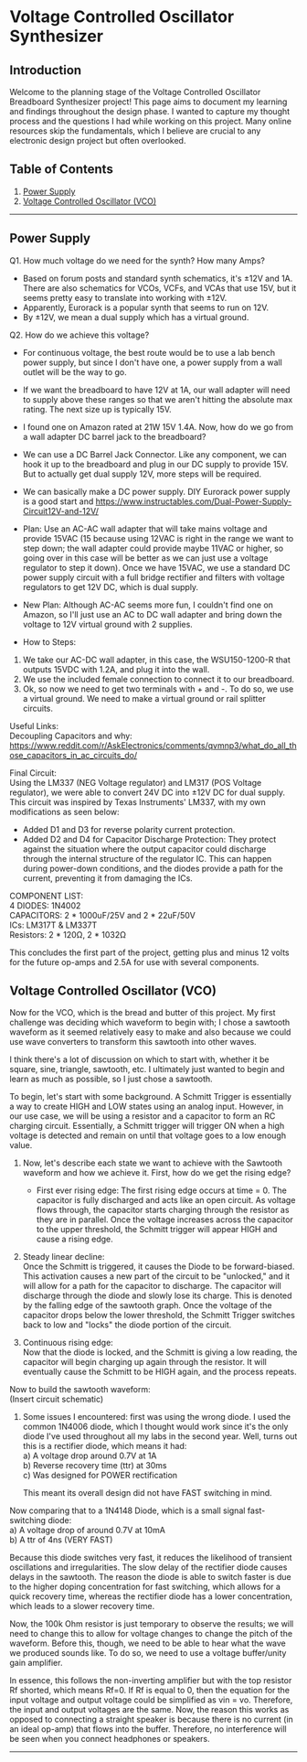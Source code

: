 # Voltage Controlled Oscillator Synthesizer

## Introduction

Welcome to the planning stage of the Voltage Controlled Oscillator Breadboard Synthesizer project! This page aims to document my learning and findings throughout the design phase. I wanted to capture my thought process and the questions I had while working on this project. Many online resources skip the fundamentals, which I believe are crucial to any electronic design project but often overlooked.

## Table of Contents

1. [Power Supply](#power-supply)
2. [Voltage Controlled Oscillator (VCO)](#voltage-controlled-oscillator-vco)

---

## Power Supply

Q1. How much voltage do we need for the synth? How many Amps?
- Based on forum posts and standard synth schematics, it's ±12V and 1A. There are also schematics for VCOs, VCFs, and VCAs that use 15V, but it seems pretty easy to translate into working with ±12V.
- Apparently, Eurorack is a popular synth that seems to run on 12V. 
- By ±12V, we mean a dual supply which has a virtual ground.
  
Q2. How do we achieve this voltage?
- For continuous voltage, the best route would be to use a lab bench power supply, but since I don't have one, a power supply from a wall outlet will be the way to go.
- If we want the breadboard to have 12V at 1A, our wall adapter will need to supply above these ranges so that we aren't hitting the absolute max rating. The next size up is typically 15V.
- I found one on Amazon rated at 21W 15V 1.4A. Now, how do we go from a wall adapter DC barrel jack to the breadboard?
- We can use a DC Barrel Jack Connector. Like any component, we can hook it up to the breadboard and plug in our DC supply to provide 15V. But to actually get dual supply 12V, more steps will be required.
- We can basically make a DC power supply. DIY Eurorack power supply is a good start and https://www.instructables.com/Dual-Power-Supply-Circuit12V-and-12V/

- Plan: Use an AC-AC wall adapter that will take mains voltage and provide 15VAC (15 because using 12VAC is right in the range we want to step down; the wall adapter could provide maybe 11VAC or higher, so going over in this case will be better as we can just use a voltage regulator to step it down). Once we have 15VAC, we use a standard DC power supply circuit with a full bridge rectifier and filters with voltage regulators to get 12V DC, which is dual supply.
- New Plan: Although AC-AC seems more fun, I couldn't find one on Amazon, so I'll just use an AC to DC wall adapter and bring down the voltage to 12V virtual ground with 2 supplies. 

- How to Steps:
1. We take our AC-DC wall adapter, in this case, the WSU150-1200-R that outputs 15VDC with 1.2A, and plug it into the wall. 
2. We use the included female connection to connect it to our breadboard. 
3. Ok, so now we need to get two terminals with + and -. To do so, we use a virtual ground. We need to make a virtual ground or rail splitter circuits. 

Useful Links:  
Decoupling Capacitors and why: https://www.reddit.com/r/AskElectronics/comments/qvmnp3/what_do_all_those_capacitors_in_ac_circuits_do/

Final Circuit:  
Using the LM337 (NEG Voltage regulator) and LM317 (POS Voltage regulator), we were able to convert 24V DC into ±12V DC for dual supply. This circuit was inspired by Texas Instruments' LM337, with my own modifications as seen below:  
- Added D1 and D3 for reverse polarity current protection. 
- Added D2 and D4 for Capacitor Discharge Protection: They protect against the situation where the output capacitor could discharge through the internal structure of the regulator IC. This can happen during power-down conditions, and the diodes provide a path for the current, preventing it from damaging the ICs.

COMPONENT LIST:  
4 DIODES: 1N4002  
CAPACITORS: 2 * 1000uF/25V and 2 * 22uF/50V  
ICs: LM317T & LM337T  
Resistors: 2 * 120Ω, 2 * 1032Ω  

This concludes the first part of the project, getting plus and minus 12 volts for the future op-amps and 2.5A for use with several components. 


## Voltage Controlled Oscillator (VCO)

Now for the VCO, which is the bread and butter of this project. My first challenge was deciding which waveform to begin with; I chose a sawtooth waveform as it seemed relatively easy to make and also because we could use wave converters to transform this sawtooth into other waves.

I think there's a lot of discussion on which to start with, whether it be square, sine, triangle, sawtooth, etc. I ultimately just wanted to begin and learn as much as possible, so I just chose a sawtooth. 

To begin, let's start with some background. A Schmitt Trigger is essentially a way to create HIGH and LOW states using an analog input. However, in our use case, we will be using a resistor and a capacitor to form an RC charging circuit. Essentially, a Schmitt trigger will trigger ON when a high voltage is detected and remain on until that voltage goes to a low enough value.

1. Now, let's describe each state we want to achieve with the Sawtooth waveform and how we achieve it. First, how do we get the rising edge?
   - First ever rising edge: The first rising edge occurs at time = 0. The capacitor is fully discharged and acts like an open circuit. As voltage flows through, the capacitor starts charging through the resistor as they are in parallel. Once the voltage increases across the capacitor to the upper threshold, the Schmitt trigger will appear HIGH and cause a rising edge.
    
2. Steady linear decline:  
   Once the Schmitt is triggered, it causes the Diode to be forward-biased. This activation causes a new part of the circuit to be "unlocked," and it will allow for a path for the capacitor to discharge. The capacitor will discharge through the diode and slowly lose its charge. This is denoted by the falling edge of the sawtooth graph. Once the voltage of the capacitor drops below the lower threshold, the Schmitt Trigger switches back to low and "locks" the diode portion of the circuit.

3. Continuous rising edge:  
   Now that the diode is locked, and the Schmitt is giving a low reading, the capacitor will begin charging up again through the resistor. It will eventually cause the Schmitt to be HIGH again, and the process repeats. 

Now to build the sawtooth waveform:  
(Insert circuit schematic) 

1. Some issues I encountered: first was using the wrong diode. I used the common 1N4006 diode, which I thought would work since it's the only diode I've used throughout all my labs in the second year. Well, turns out this is a rectifier diode, which means it had:  
   a) A voltage drop around 0.7V at 1A  
   b) Reverse recovery time (ttr) at 30ms  
   c) Was designed for POWER rectification  

   This meant its overall design did not have FAST switching in mind.

Now comparing that to a 1N4148 Diode, which is a small signal fast-switching diode:  
   a) A voltage drop of around 0.7V at 10mA  
   b) A ttr of 4ns (VERY FAST)  

Because this diode switches very fast, it reduces the likelihood of transient oscillations and irregularities. The slow delay of the rectifier diode causes delays in the sawtooth. The reason the diode is able to switch faster is due to the higher doping concentration for fast switching, which allows for a quick recovery time, whereas the rectifier diode has a lower concentration, which leads to a slower recovery time.

Now, the 100k Ohm resistor is just temporary to observe the results; we will need to change this to allow for voltage changes to change the pitch of the waveform. Before this, though, we need to be able to hear what the wave we produced sounds like. To do so, we need to use a voltage buffer/unity gain amplifier. 

In essence, this follows the non-inverting amplifier but with the top resistor Rf shorted, which means Rf=0. If Rf is equal to 0, then the equation for the input voltage and output voltage could be simplified as vin = vo. Therefore, the input and output voltages are the same. Now, the reason this works as opposed to connecting a straight speaker is because there is no current (in an ideal op-amp) that flows into the buffer. Therefore, no interference will be seen when you connect headphones or speakers.









---


